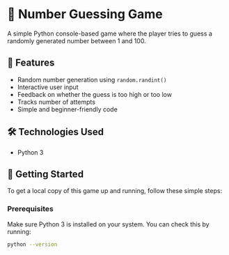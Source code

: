 # 🎯 Number Guessing Game

A simple Python console-based game where the player tries to guess a randomly generated number between 1 and 100.

## 📌 Features

- Random number generation using `random.randint()`
- Interactive user input
- Feedback on whether the guess is too high or too low
- Tracks number of attempts
- Simple and beginner-friendly code

## 🛠️ Technologies Used

- Python 3

## 🚀 Getting Started

To get a local copy of this game up and running, follow these simple steps:

### Prerequisites

Make sure Python 3 is installed on your system. You can check this by running:
```bash
python --version
